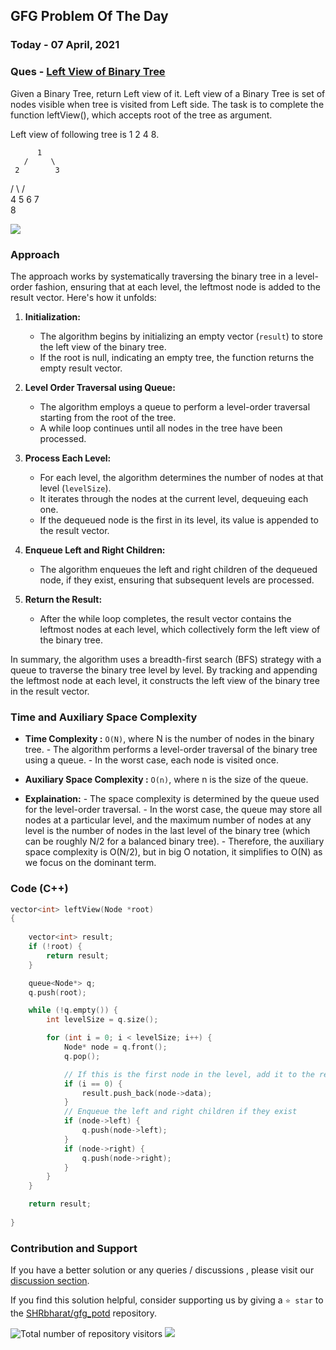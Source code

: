 ## GFG Problem Of The Day

### Today - 07 April, 2021
### Ques  - [Left View of Binary Tree](https://www.geeksforgeeks.org/problems/left-view-of-binary-tree/1)

Given a Binary Tree, return Left view of it. Left view of a Binary Tree is set of nodes visible when tree is visited from Left side. The task is to complete the function leftView(), which accepts root of the tree as argument.

Left view of following tree is 1 2 4 8.

          1
       /     \
     2        3
   /     \    /    \
  4     5   6    7
   \
     8   

![](https://badgen.net/badge/Level/Easy/green)

### Approach
The approach works by systematically traversing the binary tree in a level-order fashion, ensuring that at each level, the leftmost node is added to the result vector. Here's how it unfolds:

1. **Initialization:**
   - The algorithm begins by initializing an empty vector (`result`) to store the left view of the binary tree.
   - If the root is null, indicating an empty tree, the function returns the empty result vector.

2. **Level Order Traversal using Queue:**
   - The algorithm employs a queue to perform a level-order traversal starting from the root of the tree.
   - A while loop continues until all nodes in the tree have been processed.

3. **Process Each Level:**
   - For each level, the algorithm determines the number of nodes at that level (`levelSize`).
   - It iterates through the nodes at the current level, dequeuing each one.
   - If the dequeued node is the first in its level, its value is appended to the result vector.

4. **Enqueue Left and Right Children:**
   - The algorithm enqueues the left and right children of the dequeued node, if they exist, ensuring that subsequent levels are processed.

5. **Return the Result:**
   - After the while loop completes, the result vector contains the leftmost nodes at each level, which collectively form the left view of the binary tree.

In summary, the algorithm uses a breadth-first search (BFS) strategy with a queue to traverse the binary tree level by level. By tracking and appending the leftmost node at each level, it constructs the left view of the binary tree in the result vector.


### Time and Auxiliary Space Complexity

- **Time Complexity            :**  `O(N)`, where N is the number of nodes in the binary tree.
                    - The algorithm performs a level-order traversal of the binary tree using a queue.
                    - In the worst case, each node is visited once.
- **Auxiliary Space Complexity :**  `O(n)`, where n is the size of the queue.

- **Explaination:**
                    - The space complexity is determined by the queue used for the level-order traversal.
                    - In the worst case, the queue may store all nodes at a particular level, and the maximum number of nodes at any level is the number of nodes in the last level of the binary tree (which can be roughly N/2 for a balanced binary tree).
                    - Therefore, the auxiliary space complexity is O(N/2), but in big O notation, it simplifies to O(N) as we focus on the dominant term.
  
### Code (C++)
```cpp
vector<int> leftView(Node *root)
{
    
    vector<int> result;
    if (!root) {
        return result;
    }

    queue<Node*> q;
    q.push(root);

    while (!q.empty()) {
        int levelSize = q.size();

        for (int i = 0; i < levelSize; i++) {
            Node* node = q.front();
            q.pop();

            // If this is the first node in the level, add it to the result
            if (i == 0) {
                result.push_back(node->data);
            }
            // Enqueue the left and right children if they exist
            if (node->left) {
                q.push(node->left);
            }
            if (node->right) {
                q.push(node->right);
            }
        }
    }

    return result;
   
}
```
### Contribution and Support

If you have a better solution or any queries / discussions , please visit our [discussion section](https://github.com/SHRbharat/gfg_potd/discussions). 

If you find this solution helpful, consider supporting us by giving a `⭐ star` to the [SHRbharat/gfg_potd](https://github.com/SHRbharat/gfg_potd) repository.

![Total number of repository visitors](https://komarev.com/ghpvc/?username=gl01potdgfg&color=blue&&label=Visitors)
![](https://hit.yhype.me/github/profile?user_id=79409258)

